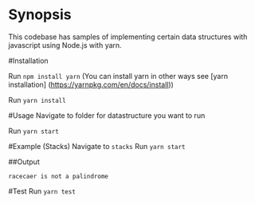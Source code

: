 # Synopsis
This codebase has samples of implementing certain data structures with javascript using Node.js with yarn.

#Installation

Run ``` npm install yarn ``` (You can install yarn in other ways see [yarn installation] (https://yarnpkg.com/en/docs/install))

Run ``` yarn install ```

#Usage
Navigate to folder for datastructure you want to run

Run ``` yarn start ```

#Example (Stacks)
Navigate to ```stacks```
Run ``` yarn start ```

##Output

``` 
racecaer is not a palindrome 
```

#Test
Run ``` yarn test ```
